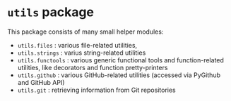 # `utils` package

This package consists of many small helper modules:
- `utils.files` : various file-related utilities,
- `utils.strings` : varius string-related utilities
- `utils.functools` : various generic functional tools and function-related utilities,
  like decorators and function pretty-printers
- `utils.github` : various GitHub-related utilities
  (accessed via PyGithub and GitHub API)
- `utils.git` : retrieving information from Git repositories
